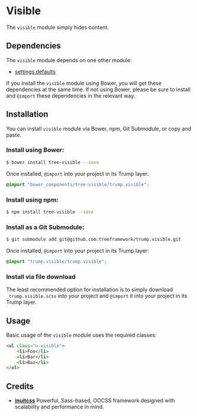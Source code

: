 # Visible

The `visible` module simply hides content.

## Dependencies

The `visible` module depends on one other module:

* [settings.defaults](https://github.com/treeframework/settings.defaults)

If you install the `visible` module using Bower, you will get these dependencies
at the same time. If not using Bower, please be sure to install and `@import`
these dependencies in the relevant way.

## Installation

You can install `visible` module via Bower, npm, Git Submodule, or copy and
paste.

### Install using Bower:

```sh
$ bower install tree-visible --save
```

Once installed, `@import` into your project in its Trump layer:

```scss
@import "bower_components/tree-visible/trump.visible";
```

### Install using npm:

```sh
$ npm install tree-visible --save
```

### Install as a Git Submodule:

```sh
$ git submodule add git@github.com:treeframework/trump.visible.git
```

Once installed, `@import` into your project in its Trump layer:

```scss
@import "trump.visible/trump.visible";
```

### Install via file download

The least recommended option for installation is to simply download
`_trump.visible.scss` into your project and `@import` it into your project
in its Trump layer.

## Usage

Basic usage of the `visible` module uses the required classes:

```html
<ul class="u-visible">
    <li>Foo</li>
    <li>Bar</li>
    <li>Baz</li>
</ul>
```

## Credits

* **[inuitcss](https://github.com/inuitcss)** Powerful, Sass-based, OOCSS
framework designed with scalability and performance in mind.
